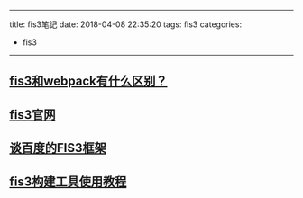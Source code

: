 
---
title: fis3笔记
date: 2018-04-08 22:35:20
tags: fis3
categories: 
  - fis3
---
## [fis3和webpack有什么区别？](https://www.zhihu.com/question/50829160?from=profile_question_card)

## [fis3官网](http://fis.baidu.com/fis3/index.html)

## [谈百度的FIS3框架](https://blog.csdn.net/zhouziyu2011/article/details/71056259)

## [fis3构建工具使用教程](https://blog.csdn.net/imaginecode/article/details/50091457)